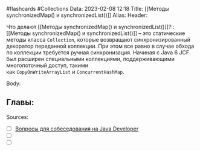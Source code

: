 #flashcards #Collections 
Data: 2023-02-08 12:18
Title: [[Методы synchronizedMap() и synchronizedList()]]
Alias:
Header:

Что делают [[Методы synchronizedMap() и synchronizedList()]]?::[[Методы synchronizedMap() и synchronizedList()]] – это статические методы класса `Collection`, которые возвращают синхронизированный декоратор переданной коллекции. При этом все равно в случае обхода по коллекции требуется ручная синхронизация. Начиная с Java 6 JCF был расширен специальными коллекциями, поддерживающими многопоточный доступ, такими как `CopyOnWriteArrayList` и `ConcurrentHashMap`.
<!--SR:!2023-03-12,1,130-->



Body:






Главы:
-


Sources:
- [ ] [Вопросы для собеседования на Java Developer](https://github.com/enhorse/java-interview/blob/master/README.md#%D0%9E%D0%9E%D0%9F)
- [ ] []()
- [ ] []()
